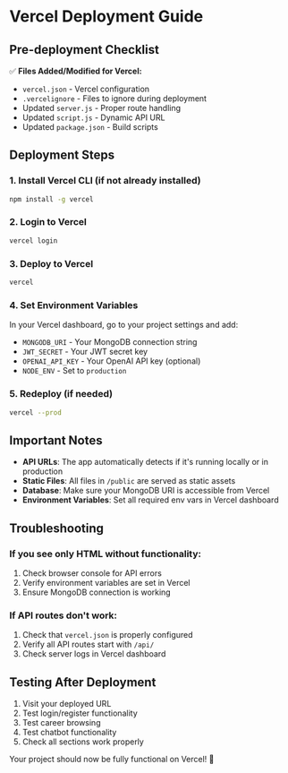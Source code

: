 # Vercel Deployment Guide

## Pre-deployment Checklist

✅ **Files Added/Modified for Vercel:**
- `vercel.json` - Vercel configuration
- `.vercelignore` - Files to ignore during deployment
- Updated `server.js` - Proper route handling
- Updated `script.js` - Dynamic API URL
- Updated `package.json` - Build scripts

## Deployment Steps

### 1. Install Vercel CLI (if not already installed)
```bash
npm install -g vercel
```

### 2. Login to Vercel
```bash
vercel login
```

### 3. Deploy to Vercel
```bash
vercel
```

### 4. Set Environment Variables
In your Vercel dashboard, go to your project settings and add:
- `MONGODB_URI` - Your MongoDB connection string
- `JWT_SECRET` - Your JWT secret key
- `OPENAI_API_KEY` - Your OpenAI API key (optional)
- `NODE_ENV` - Set to `production`

### 5. Redeploy (if needed)
```bash
vercel --prod
```

## Important Notes

- **API URLs**: The app automatically detects if it's running locally or in production
- **Static Files**: All files in `/public` are served as static assets
- **Database**: Make sure your MongoDB URI is accessible from Vercel
- **Environment Variables**: Set all required env vars in Vercel dashboard

## Troubleshooting

### If you see only HTML without functionality:
1. Check browser console for API errors
2. Verify environment variables are set in Vercel
3. Ensure MongoDB connection is working

### If API routes don't work:
1. Check that `vercel.json` is properly configured
2. Verify all API routes start with `/api/`
3. Check server logs in Vercel dashboard

## Testing After Deployment

1. Visit your deployed URL
2. Test login/register functionality
3. Test career browsing
4. Test chatbot functionality
5. Check all sections work properly

Your project should now be fully functional on Vercel! 🚀